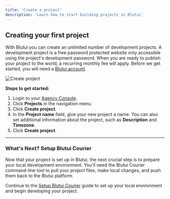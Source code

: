 ```yaml
---
title: 'Create a project'
description: 'Learn how to start building projects in Blutui'
---
```


## Creating your first project

With Blutui you can create an unlimited number of development projects. A development project is a free password protected website only accessible using the project's development password. When you are ready to publish your project to the world, a recurring monthly fee will apply. Before we get started, you will need a [Blutui account](https://auth.blutui.com/register).

![Create project](https://cdn.blutui.com/uploads/assets/Dev/getting-started/create-project)

**Steps to get started:**

1. Login to your [Agency Console](https://console.blutui.com).
2. Click **Projects** in the navigation menu.
3. Click **Create project**.
4. In the **Project name** field, give your new project a name. You can also set additional information about the project, such as **Description** and **Timezone**.
5. Click **Create project**.

---

### What's Next? Setup Blutui Courier

Now that your project is set up in Blutui, the next crucial step is to prepare your local development environment. You'll need the Blutui Courier command-line tool to pull your project files, make local changes, and push them back to the Blutui platform.

Continue to the [Setup Blutui Courier](/docs/getting-started/setup-courier) guide to set up your local environment and begin developing your project.
